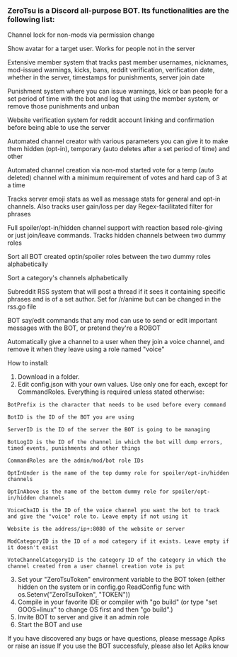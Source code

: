 ### ZeroTsu is a Discord all-purpose BOT. Its functionalities are the following list:





Channel lock for non-mods via permission change

Show avatar for a target user. Works for people not in the server

Extensive member system that tracks past member usernames, nicknames, mod-issued warnings, kicks, bans, reddit verification, verification date, whether in the server, timestamps for punishments, server join date

Punishment system where you can issue warnings, kick or ban people for a set period of time with the bot and log that using the member system, or remove those punishments and unban

Website verification system for reddit account linking and confirmation before being able to use the server

Automated channel creator with various parameters you can give it to make them hidden (opt-in), temporary (auto deletes after a set period of time) and other

Automated channel creation via non-mod started vote for a temp (auto deleted) channel with a minimum requirement of votes and hard cap of 3 at a time

Tracks server emoji stats as well as message stats for general and opt-in channels. Also tracks user gain/loss per day
Regex-facilitated filter for phrases

Full spoiler/opt-in/hidden channel support with reaction based role-giving or just join/leave commands. Tracks hidden channels between two dummy roles

Sort all BOT created optin/spoiler roles between the two dummy roles alphabetically

Sort a category's channels alphabetically

Subreddit RSS system that will post a thread if it sees it containing specific phrases and is of a set author. Set for /r/anime but can be changed in the rss.go file

BOT say/edit commands that any mod can use to send or edit important messages with the BOT, or pretend they're a ROBOT

Automatically give a channel to a user when they join a voice channel, and remove it when they leave using a role named "voice"


How to install:
1. Download in a folder.
2. Edit config.json with your own values. Use only one for each, except for CommandRoles. Everything is required unless stated otherwise:
```
BotPrefix is the character that needs to be used before every command

BotID is the ID of the BOT you are using

ServerID is the ID of the server the BOT is going to be managing

BotLogID is the ID of the channel in which the bot will dump errors, timed events, punishments and other things

CommandRoles are the admin/mod/bot role IDs

OptInUnder is the name of the top dummy role for spoiler/opt-in/hidden channels

OptInAbove is the name of the bottom dummy role for spoiler/opt-in/hidden channels

VoiceChaID is the ID of the voice channel you want the bot to track and give the "voice" role to. Leave empty if not using it

Website is the address/ip+:8080 of the website or server

ModCategoryID is the ID of a mod category if it exists. Leave empty if it doesn't exist

VoteChannelCategoryID is the category ID of the category in which the channel created from a user channel creation vote is put
```
3. Set your "ZeroTsuToken" environment variable to the BOT token (either hidden on the system or in config.go ReadConfig func with os.Setenv("ZeroTsuToken", "TOKEN"))
4. Compile in your favorite IDE or compiler with "go build" (or type "set GOOS=linux" to change OS first and then "go build".)
5. Invite BOT to server and give it an admin role
6. Start the BOT and use

If you have discovered any bugs or have questions, please message Apiks or raise an issue
If you use the BOT successfuly, please also let Apiks know
